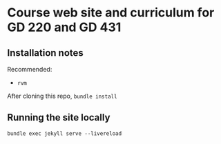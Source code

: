 # Course web site and curriculum for GD 220 and GD 431

## Installation notes
Recommended:
- `rvm`

After cloning this repo, `bundle install`

## Running the site locally
`bundle exec jekyll serve --livereload`

